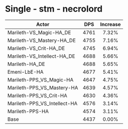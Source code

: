 # Single - stm - necrolord
| Actor | DPS | Increase |
|---|:---:|:---:|
|Marileth-VS_Magic-HA_DE|4761|7.32%|
|Marileth-VS_Mastery-HA_DE|4755|7.16%|
|Marileth-VS_Crit-HA_DE|4745|6.94%|
|Marileth-VS_Intellect-HA_DE|4688|5.66%|
|Marileth-HA_DE|4688|5.65%|
|Emeni-LbE-HA|4677|5.41%|
|Marileth-PPS_VS_Magic-HA|4647|4.75%|
|Marileth-PPS_VS_Mastery-HA|4639|4.57%|
|Marileth-PPS_VS_Crit-HA|4630|4.36%|
|Marileth-PPS_VS_Intellect-HA|4576|3.14%|
|Marileth-PPS-HA|4574|3.11%|
|Base|4437|0.00%|
